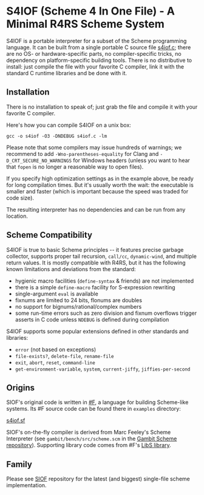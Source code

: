 # S4IOF (Scheme 4 In One File) - A Minimal R4RS Scheme System
                         
S4IOF is a portable interpreter for a subset of the Scheme programming language. 
It can be built from a single portable C source file [s4iof.c](https://raw.githubusercontent.com/false-schemers/s4iof/master/s4iof.c); 
there are no OS- or hardware-specific parts, no compiler-specific tricks, no dependency on platform-specific building tools. There is no distributive to install: just compile the file with your favorite C compiler, link it with the standard C runtime libraries and be done with it.

## Installation

There is no installation to speak of; just grab the file and compile it with your favorite C compiler.

Here's how you can compile S4IOF on a unix box:

```
gcc -o s4iof -O3 -DNDEBUG s4iof.c -lm
```

Please note that some compilers may issue hundreds of warnings; we recommend to add `-Wno-parentheses-equality` for
Clang and `-D_CRT_SECURE_NO_WARNINGS` for Windows headers (unless you want to hear that `fopen`
is no longer a reasonable way to open files).

If you specify high optimization settings as in the example above, be ready for long compilation times. But it's usually worth the wait: the executable is smaller and faster (which is important because the speed was traded for code size).

The resulting interpreter has no dependencies and can be run from any location.


## Scheme Compatibility

S4IOF is true to basic Scheme principles -- it features precise garbage collector, supports proper tail recursion, `call/cc`, `dynamic-wind`, and multiple return values. It is mostly compatible with R4RS, but it has the following known limitations and deviations from the standard:

  *  hygienic macro facilities (`define-syntax` & friends) are not implemented
  *  there is a simple `define-macro` facility for S-expression rewriting
  *  single-argument `eval` is available
  *  fixnums are limited to 24 bits, flonums are doubles
  *  no support for bignums/rational/complex numbers
  *  some run-time errors such as zero division and fixnum overflows trigger asserts in C code unless `NDEBUG` is defined during compilation

S4IOF supports some popular extensions defined in other standards and libraries:

  *  `error` (not based on exceptions)
  *  `file-exists?`, `delete-file`, `rename-file`
  *  `exit`, `abort`, `reset`, `command-line`
  *  `get-environment-variable`, `system`, `current-jiffy`, `jiffies-per-second` 


## Origins

SIOF's original code is written in [#F](https://github.com/false-schemers/sharpF), a language for building Scheme-like
systems. Its #F source code can be found there in `examples` directory:

[s4iof.sf](https://raw.githubusercontent.com/false-schemers/sharpF/master/examples/s4iof.sf)

SIOF's on-the-fly compiler is derived from Marc Feeley's Scheme Interpreter (see `gambit/bench/src/scheme.scm` in the [Gambit Scheme repository](https://github.com/gambit/gambit)). Supporting library code comes from #F's [LibS library](https://raw.githubusercontent.com/false-schemers/sharpF/master/lib/libs.sf).

## Family

Please see [SIOF](https://github.com/false-schemers/siof) repository for the latest (and biggest) single-file scheme implementation.

